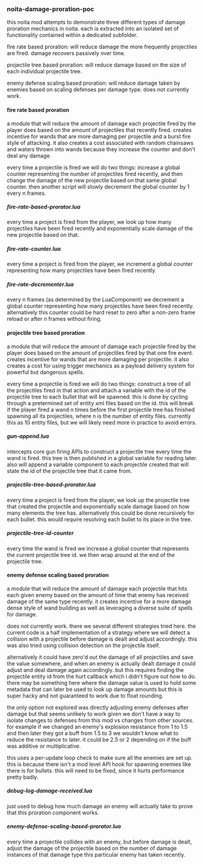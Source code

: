 ### noita-damage-proration-poc

this noita mod attempts to demonstrate three different types of damage
proration mechanics in noita.  each is extracted into an isolated set of
functionality contained within a dedicated subfolder.

fire rate based proration: will reduce damage the more frequently projectiles
are fired.  damage recovers passively over time.

projectile tree based proration: will reduce damage based on the size of each
individual projectile tree.

enemy defense scaling based proration: will reduce damage taken by enemies
based on scaling defenses per damage type.  does not currently work.

#### fire rate based proration

a module that will reduce the amount of damage each projectile fired by the
player does based on the amount of projectiles that recently fired.  creates
incentive for wands that are more damaging per projectile and a burst fire
style of attacking.  it also creates a cost associated with random chainsaws
and waters thrown into wands because they increase the counter and don't deal
any damage.

every time a projectile is fired we will do two things: increase a global
counter representing the number of projectiles fired recently, and then
change the damage of the new projectile based on that same global counter.
then another script will slowly decrement the global counter by 1 every n
frames.

##### fire-rate-based-prorator.lua

every time a project is fired from the player, we look up how many
projectiles have been fired recently and exponentially scale damage of the
new projectile based on that.

##### fire-rate-counter.lua

every time a project is fired from the player, we increment a global counter
representing how many projectiles have been fired recently.

##### fire-rate-decrementer.lua

every n frames (as determined by the LuaComponent) we decrement a global
counter representing how many projectiles have been fired recently.
alternatively this counter could be hard reset to zero after a non-zero frame
reload or after n frames without firing.

#### projectile tree based proration

a module that will reduce the amount of damage each projectile fired by the
player does based on the amount of projectiles fired by that one fire event.
creates incentive for wands that are more damaging per projectile.  it also
creates a cost for using trigger mechanics as a payload delivery system for
powerful but dangerous spells.

every time a projectile is fired we will do two things: construct a tree of
all the projectiles fired in that action and attach a variable with the id
of the projectile tree to each bullet that will be spawned.  this is done by
cycling through a pretermined set of entity xml files based on the id.  this
will break if the player fired a wand n times before the first projectile
tree has finished spawning all its projectiles, where n is the number of
entity files.  currently this as 10 entity files, but we will likely need
more in practice to avoid errors.

##### gun-append.lua

intercepts core gun firing APIs to construct a projectile tree every time the
wand is fired.  this tree is then published in a global variable for reading
later.  also will append a variable component to each projectile created that
will state the id of the projectile tree that it came from.

##### projectile-tree-based-prorator.lua

every time a project is fired from the player, we look up the projectile tree
that created the projectile and exponentially scale damage based on how many
elements the tree has. alternatively this could be done recursively for each
bullet.  this would require resolving each bullet to its place in the tree.

##### projectile-tree-id-counter

every time the wand is fired we increase a global counter that represents the
current projectile tree id.  we then wrap around at the end of the projectile
tree.

#### enemy defense scaling based proration

a module that will reduce the amount of damage each projectile that hits each
given enemy based on the amount of time that enemy has received damage of the
same type recently.  it creates incentive for a more damage dense style of
wand building as well as leveraging a diverse suite of spells for damage.

does not currently work.  there we several different strategies tried here.
the current code is a half implementation of a strategy where we will detect
a collision with a projectile before damage is dealt and adjust accordingly.
this was also tried using collision detection on the projectile itself.

alternatively it could have zero'd out the damage of all projectiles and save
the value somewhere, and when an enemy is actually dealt damage it could
adjust and deal damage again accordingly.  but this requires finding the
projectile entity id from the hurt callback which i didn't figure out how to
do.  there may be something here where the damage value is used to hold some
metadata that can later be used to look up damage amounts but this is super
hacky and not guaranteed to work due to float rounding.

the only option not explored was directly adjusting enemy defenses after
damage but that seems unlikely to work given we don't have a way to isolate
changes to defenses from this mod vs changes from other sources.  for example
if we changed an enemy's explosion resistance from 1 to 1.5 and then later
they got a buff from 1.5 to 3 we wouldn't know what to reduce the resistance
to later.  it could be 2.5 or 2 depending on if the buff was additive or
multiplicative.

this uses a per-update loop check to make sure all the enemies are set up.
this is because there isn't a mod level API hook for spawning enemies like
there is for bullets.  this will need to be fixed, since it hurts performance
pretty badly.

##### debug-log-damage-received.lua

just used to debug how much damage an enemy will actually take to prove that
this proration component works.

##### enemy-defense-scaling-based-prorator.lua

every time a projectile collides with an enemy, but before damage is dealt,
adjust the damage of the projectile based on the number of damage instances
of that damage type this particular enemy has taken recently.
